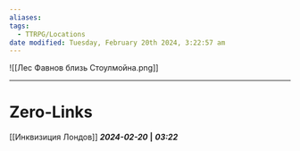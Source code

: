 ```yaml
---
aliases: 
tags:
  - TTRPG/Locations
date modified: Tuesday, February 20th 2024, 3:22:57 am
---
```

![[Лес Фавнов близь Стоулмойна.png]]

___
# Zero-Links
[[Инквизиция Лондов]]
***2024-02-20*** **|** ***03:22***